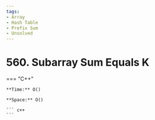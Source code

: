 ```yaml
---
tags:
- Array
- Hash Table
- Prefix Sum
- Unsolved
---
```



# 560. Subarray Sum Equals K

=== "C++"

    **Time:** O()

    **Space:** O()

    ``` c++
    ```